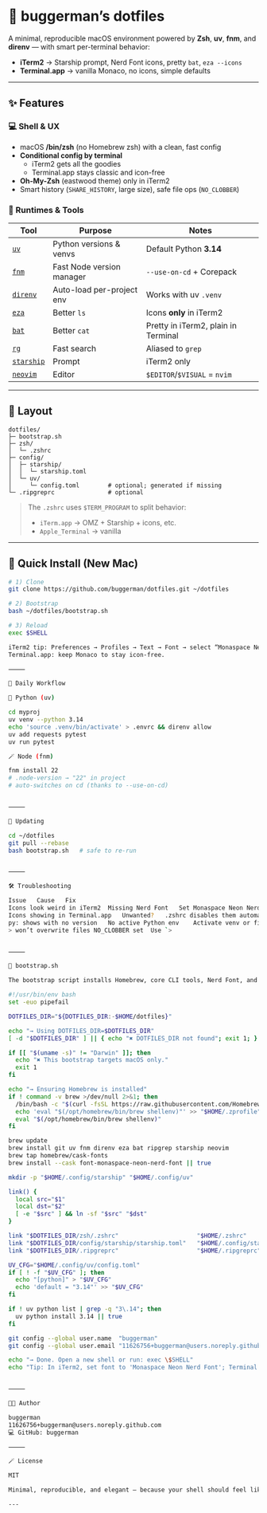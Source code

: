 # 🧰 buggerman’s dotfiles

A minimal, reproducible macOS environment powered by **Zsh**, **uv**, **fnm**, and **direnv** — with smart per-terminal behavior:
- **iTerm2** → Starship prompt, Nerd Font icons, pretty `bat`, `eza --icons`
- **Terminal.app** → vanilla Monaco, no icons, simple defaults

---

## ✨ Features

### 💻 Shell & UX
- macOS **/bin/zsh** (no Homebrew zsh) with a clean, fast config
- **Conditional config by terminal**
  - iTerm2 gets all the goodies
  - Terminal.app stays classic and icon-free
- **Oh-My-Zsh** (eastwood theme) only in iTerm2
- Smart history (`SHARE_HISTORY`, large size), safe file ops (`NO_CLOBBER`)

### 🧠 Runtimes & Tools
| Tool | Purpose | Notes |
|------|----------|-------|
| [`uv`](https://github.com/astral-sh/uv) | Python versions & venvs | Default Python **3.14** |
| [`fnm`](https://github.com/Schniz/fnm) | Fast Node version manager | `--use-on-cd` + Corepack |
| [`direnv`](https://direnv.net) | Auto-load per-project env | Works with uv `.venv` |
| [`eza`](https://github.com/eza-community/eza) | Better `ls` | Icons **only** in iTerm2 |
| [`bat`](https://github.com/sharkdp/bat) | Better `cat` | Pretty in iTerm2, plain in Terminal |
| [`rg`](https://github.com/BurntSushi/ripgrep) | Fast search | Aliased to `grep` |
| [`starship`](https://starship.rs) | Prompt | iTerm2 only |
| [`neovim`](https://neovim.io) | Editor | `$EDITOR`/`$VISUAL` = `nvim` |

---

## 📁 Layout

```
dotfiles/
├─ bootstrap.sh
├─ zsh/
│  └─ .zshrc
├─ config/
│  ├─ starship/
│  │  └─ starship.toml
│  └─ uv/
│     └─ config.toml        # optional; generated if missing
└─ .ripgreprc               # optional
```

> The `.zshrc` uses `$TERM_PROGRAM` to split behavior:
> - `iTerm.app` → OMZ + Starship + icons, etc.
> - `Apple_Terminal` → vanilla

---

## 🚀 Quick Install (New Mac)

```bash
# 1) Clone
git clone https://github.com/buggerman/dotfiles.git ~/dotfiles

# 2) Bootstrap
bash ~/dotfiles/bootstrap.sh

# 3) Reload
exec $SHELL

iTerm2 tip: Preferences → Profiles → Text → Font → select “Monaspace Neon Nerd Font” (installed by bootstrap).
Terminal.app: keep Monaco to stay icon-free.

⸻

🧠 Daily Workflow

🐍 Python (uv)

cd myproj
uv venv --python 3.14
echo 'source .venv/bin/activate' > .envrc && direnv allow
uv add requests pytest
uv run pytest

🪄 Node (fnm)

fnm install 22
# .node-version → "22" in project
# auto-switches on cd (thanks to --use-on-cd)


⸻

🔁 Updating

cd ~/dotfiles
git pull --rebase
bash bootstrap.sh   # safe to re-run


⸻

🛠 Troubleshooting

Issue	Cause	Fix
Icons look weird in iTerm2	Missing Nerd Font	Set Monaspace Neon Nerd Font
Icons showing in Terminal.app	Unwanted?	.zshrc disables them automatically
py: shows with no version	No active Python env	Activate venv or fix Starship config
> won’t overwrite files	NO_CLOBBER set	Use `>


⸻

🔧 bootstrap.sh

The bootstrap script installs Homebrew, core CLI tools, Nerd Font, and symlinks configs:

#!/usr/bin/env bash
set -euo pipefail

DOTFILES_DIR="${DOTFILES_DIR:-$HOME/dotfiles}"

echo "→ Using DOTFILES_DIR=$DOTFILES_DIR"
[ -d "$DOTFILES_DIR" ] || { echo "✖ DOTFILES_DIR not found"; exit 1; }

if [[ "$(uname -s)" != "Darwin" ]]; then
  echo "✖ This bootstrap targets macOS only."
  exit 1
fi

echo "→ Ensuring Homebrew is installed"
if ! command -v brew >/dev/null 2>&1; then
  /bin/bash -c "$(curl -fsSL https://raw.githubusercontent.com/Homebrew/install/HEAD/install.sh)"
  echo 'eval "$(/opt/homebrew/bin/brew shellenv)"' >> "$HOME/.zprofile"
  eval "$(/opt/homebrew/bin/brew shellenv)"
fi

brew update
brew install git uv fnm direnv eza bat ripgrep starship neovim
brew tap homebrew/cask-fonts
brew install --cask font-monaspace-neon-nerd-font || true

mkdir -p "$HOME/.config/starship" "$HOME/.config/uv"

link() {
  local src="$1"
  local dst="$2"
  [ -e "$src" ] && ln -sf "$src" "$dst"
}

link "$DOTFILES_DIR/zsh/.zshrc"                      "$HOME/.zshrc"
link "$DOTFILES_DIR/config/starship/starship.toml"   "$HOME/.config/starship.toml"
link "$DOTFILES_DIR/.ripgreprc"                      "$HOME/.ripgreprc"

UV_CFG="$HOME/.config/uv/config.toml"
if [ ! -f "$UV_CFG" ]; then
  echo "[python]" > "$UV_CFG"
  echo 'default = "3.14"' >> "$UV_CFG"
fi

if ! uv python list | grep -q "3\.14"; then
  uv python install 3.14 || true
fi

git config --global user.name  "buggerman"
git config --global user.email "11626756+buggerman@users.noreply.github.com"

echo "→ Done. Open a new shell or run: exec \$SHELL"
echo "Tip: In iTerm2, set font to 'Monaspace Neon Nerd Font'; Terminal.app stays Monaco."


⸻

🧑‍💻 Author

buggerman
11626756+buggerman@users.noreply.github.com￼
💻 GitHub: buggerman￼

⸻

🪄 License

MIT￼

Minimal, reproducible, and elegant — because your shell should feel like home.

---
